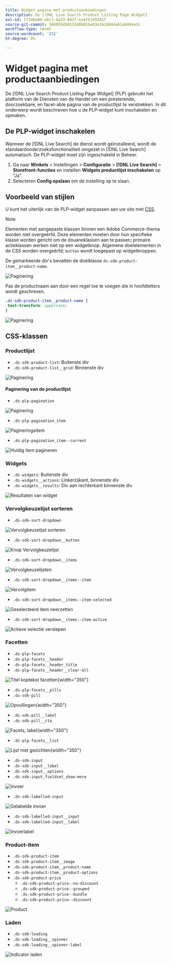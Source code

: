 ```yaml
---
title: Widget pagina met productaanbiedingen
description: De [!DNL Live Search Product Listing Page Widget]
exl-id: f7346a06-a8c7-4a33-8437-ea4f61d9281f
source-git-commit: 368059d50133d8b01be83e1616044a61ab094e3c
workflow-type: tm+mt
source-wordcount: '252'
ht-degree: 0%

---
```


# Widget pagina met productaanbiedingen

De [!DNL Live Search Product Listing Page Widget] (PLP) gebruikt het platform van de Diensten van de Handel om een presterende, doorzoekbare, en facet-able pagina van de productlijst te verstrekken. In dit onderwerp wordt beschreven hoe u de PLP-widget kunt inschakelen en opmaken.

## De PLP-widget inschakelen

Wanneer de [!DNL Live Search] de dienst wordt geïnstalleerd, wordt de standaardonderzoeksfunctionaliteit omgezet in [!DNL Live Search] automatisch.
De PLP-widget moet zijn ingeschakeld in Beheer.

1. Ga naar **Winkels** > Instellingen > **Configuratie** > **[!DNL Live Search]** > **Storefront-functies** en instellen **Widgets productlijst inschakelen** op &quot;Ja&quot;.
1. Selecteren **Config opslaan** om de instelling op te slaan.

## Voorbeeld van stijlen

U kunt het uiterlijk van de PLP-widget aanpassen aan uw site met [CSS](https://developer.adobe.com/commerce/frontend-core/guide/css/).

>[!NOTE]
>
>Elementen met aangepaste klassen binnen een Adobe Commerce-thema worden niet overgeërfd. Deze elementen moeten door hun specifieke klasse worden gericht om de douaneklassen aan te passen; primaire actieklassen werken niet op een widgetknop.
>Algemene doelelementen in de CSS worden overgeërfd; `button` wordt toegepast op widgetknoppen.

De gemarkeerde div&#39;s bevatten de doelklasse `ds-sdk-product-item__product-name`.

![Paginering](assets/plp-css-example.png)

Pas de productnaam aan door een regel toe te voegen die in hoofdletters wordt geschreven.

```css
.ds-sdk-product-item__product-name {
 text-transform: uppercase;
}
```

![Paginering](assets/plp-css-example-after.png)

## CSS-klassen

### Productlijst

* `.ds-sdk-product-list`: Buitenste div
* `.ds-sdk-product-list__grid`: Binnenste div

![Paginering](assets/plp-css-product-list.png)

#### Paginering van de productlijst

* `.ds-plp-pagination`

![Paginering](assets/plp-css-pagination.png)

* `.ds-plp-pagination_item`

![Pagineringsitem](assets/plp-css-pagination-item.png)

* `.ds-plp-pagination_item--current`

![Huidig item pagineren](assets/plp-css-pagination-item-current.png)

### Widgets

* `.ds-widgets`: Buitenste div
* `.ds-widgets__actions`: Linkerzijkant, binnenste div
* `.ds-widgets__results`: Div aan rechterkant binnenste div

![Resultaten van widget](assets/plp-css-widgets.png)

### Vervolgkeuzelijst sorteren

* `.ds-sdk-sort-dropdown`

![Vervolgkeuzelijst sorteren](assets/plp-css-dropdown.png)

* `.ds-sdk-sort-dropdown__button`

![Knop Vervolgkeuzelijst](assets/plp-css-dropdown-button.png)

* `.ds-sdk-sort-dropdown__items`

![Vervolgkeuzelijsten](assets/plp-css-dropdown-items.png)

* `.ds-sdk-sort-dropdown__items--item`

![Vervolgitem](assets/plp-css-dropdown-item.png)

* `.ds-sdk-sort-dropdown__items--item-selected`

![Geselecteerd item neerzetten](assets/plp-css-dropdown-selected.png)

* `.ds-sdk-sort-dropdown__items--item-active`

![Actieve selectie verslepen](assets/plp-css-dropdown-active.png)

### Facetten

* `.ds-plp-facets`
* `.ds-plp-facets__header`
* `.ds-plp-facets__header_title`
* `.ds-plp-facets__header__clear-all`

![Titel koptekst facetten](assets/plp-css-facets-title-clear.png){width="350"}

* `.ds-plp-facets__pills`
* `.ds-sdk-pill`

![Opvullingen](assets/plp-css-facets-pill.png){width="350"}

* `.ds-sdk-pill__label`
* `.ds-sdk-pill__cta`

![Facets, label](assets/plp-css-pill-label-cta.png){width="350"}

* `.ds-plp-facets__list`

![Lijst met gezichten](assets/plp-css-facets-list.png){width="350"}

* `.ds-sdk-input`
* `.ds-sdk-input__label`
* `.ds-sdk-input__options`
* `.ds-sdk-input_fieldset_show-more`

![Invoer](assets/plp-css-sdk-input.png)

* `.ds-sdk-labelled-input`

![Gelabelde invoer](assets/plp-css-labelled-input.png)

* `.ds-sdk-labelled-input__input`
* `.ds-sdk-labelled-input__label`

![Invoerlabel](assets/plp-css-labelled-input-label.png)

### Product-item

* `.ds-sdk-product-item`
* `.ds-sdk-product-item__image`
* `.ds-sdk-product-item__product-name`
* `.ds-sdk-product-item__product-options`
* `.ds-sdk-product-price`
   * `.ds-sdk-product-price--no-discount`
   * `.ds-sdk-product-price--grouped`
   * `.ds-sdk-product-price--bundle`
   * `.ds-sdk-product-price--discount`

![Product](assets/plp-css-product.png)

### Laden

* `.ds-sdk-loading`
* `.ds-sdk-loading__spinner`
* `.ds-sdk-loading__spinner-label`

![Indicator laden](assets/plp-css-loading.png)
